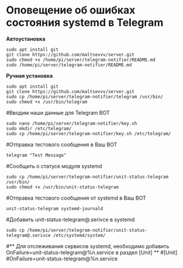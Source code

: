 # Оповещение об ошибках состояния systemd в Telegram

**Автоустановка**

    sudo apt install git
    git clone https://github.com/maltsevvv/server.git
    sudo chmod +x /home/pi/server/telegram-notifier/README.md
    sudo /home/pi/server/telegram-notifier/README.md
    
**Ручная установка**

    sudo apt install git
    git clone https://github.com/maltsevvv/server.git
    sudo cp /home/pi/server/telegram-notifier/telegram /usr/bin/
    sudo chmod +x /usr/bin/telegram

#Вводим наши данные для Telegram BOT

    sudo nano /home/pi/server/telegram-notifier/key.sh
    sudo mkdir /etc/telegram/
    sudo cp /home/pi/server/telegram-notifier/key.sh /etc/telegram/

#Отправка тестового сообщения в Ваш BOT

    telegram "Test Message"

#Cообщить о статусе модуля systemd

    sudo cp /home/pi/server/telegram-notifier/unit-status-telegram /usr/bin/
    sudo chmod +x /usr/bin/unit-status-telegram

#Отправка тестового сообщения от systemd в Ваш BOT

    unit-status-telegram systemd-journald

#Добавить unit-status-telegram@.serivce в systemd

    sudo cp /home/pi/server/telegram-notifier/unit-status-telegram@.serivce /etc/systemd/system/


#** Для отслеживания сервисов systemd, необходимо добавить OnFailure=unit-status-telegram@%n.service в раздел [Unit] **
#[Unit]
#OnFailure=unit-status-telegram@%n.service
